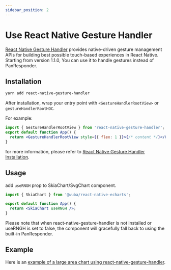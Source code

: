 ```yaml
---
sidebar_position: 2
---
```


# Use React Native Gesture Handler

[React Native Gesture Handler](https://github.com/software-mansion/react-native-gesture-handler/) provides native-driven gesture management APIs for building best possible touch-based experiences in React Native. Starting from version 1.1.0, You can use it to handle gestures instead of PanResponder.

## Installation

```bash
yarn add react-native-gesture-handler
```

After installation, wrap your entry point with `<GestureHandlerRootView>` or `gestureHandlerRootHOC`.

For example:

```jsx
import { GestureHandlerRootView } from 'react-native-gesture-handler';
export default function App() {
  return <GestureHandlerRootView style={{ flex: 1 }}>{/* content */}</GestureHandlerRootView>;
}
```

for more information, please refer to [React Native Gesture Handler Installation](https://docs.swmansion.com/react-native-gesture-handler/docs/installation).

## Usage

add `useRNGH` prop to SkiaChart/SvgChart component.

```jsx
import { SkiaChart } from '@wuba/react-native-echarts';

export default function App() {
  return <SkiaChart useRNGH />;
}
```

Please note that when react-native-gesture-handler is not installed or useRNGH is set to false, the component will gracefully fall back to using the built-in PanResponder.

## Example

Here is an [example of a large area chart using react-native-gesture-handler](../expo-snacks/large-area-chart-use-rngh).
